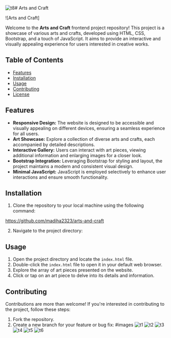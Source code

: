 ![t8](https://github.com/madiha2323/Craft-And-Art/assets/109577656/875a37c1-7db1-47c0-9f1c-35aa650d2302)# Arts and Craft

![Arts and Craft]

Welcome to the **Arts and Craft** frontend project repository! This project is a showcase of various arts and crafts, developed using HTML, CSS, Bootstrap, and a touch of JavaScript. It aims to provide an interactive and visually appealing experience for users interested in creative works.

## Table of Contents

- [Features](#features)
- [Installation](#installation)
- [Usage](#usage)
- [Contributing](#contributing)
- [License](#license)

## Features

- **Responsive Design:** The website is designed to be accessible and visually appealing on different devices, ensuring a seamless experience for all users.
- **Art Showcase:** Explore a collection of diverse arts and crafts, each accompanied by detailed descriptions.
- **Interactive Gallery:** Users can interact with art pieces, viewing additional information and enlarging images for a closer look.
- **Bootstrap Integration:** Leveraging Bootstrap for styling and layout, the project maintains a modern and consistent visual design.
- **Minimal JavaScript:** JavaScript is employed selectively to enhance user interactions and ensure smooth functionality.

## Installation

1. Clone the repository to your local machine using the following command:

https://github.com/madiha2323/arts-and-craft


2. Navigate to the project directory:


## Usage

1. Open the project directory and locate the `index.html` file.
2. Double-click the `index.html` file to open it in your default web browser.
3. Explore the array of art pieces presented on the website.
4. Click or tap on an art piece to delve into its details and information.

## Contributing

Contributions are more than welcome! If you're interested in contributing to the project, follow these steps:
1. Fork the repository.
2. Create a new branch for your feature or bug fix: 
   #images
![t1](https://github.com/madiha2323/Craft-And-Art/assets/109577656/bfcdaa95-9562-43fc-a5cd-de0b4edc0135)
![t2](https://github.com/madiha2323/Craft-And-Art/assets/109577656/57fef9fa-4db9-47eb-93b7-896695b5c46c)
![t3](https://github.com/madiha2323/Craft-And-Art/assets/109577656/8ce88825-865f-4a31-8331-427c6c0e7d0c)
![t4](https://github.com/madiha2323/Craft-And-Art/assets/109577656/14f3a966-9773-475d-b5e5-b21efa5bbfea)
![t5](https://github.com/madiha2323/Craft-And-Art/assets/109577656/031ed7fc-fd02-46db-87de-daab608ee9cf)
![t6](https://github.com/madiha2323/Craft-And-Art/assets/109577656/56a804ea-ed69-4673-b4d6-202ebc1cd389)


   
